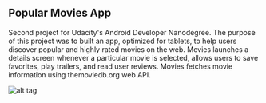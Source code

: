 ## Popular Movies App

Second project for Udacity's Android Developer Nanodegree. The purpose of this project was to built an app, optimized for tablets, to help users discover popular and highly rated movies on the web. Movies launches a details screen whenever a particular movie is selected, allows users to save favorites, play trailers, and read user reviews. Movies fetches movie information using themoviedb.org web API.

![alt tag](https://lh6.ggpht.com/goz4KbZoOLBoxLSvtAdrqYwvT-nZL7mjzRopF2RkRMnbqnk6WWU6I_mLAbW5hX3u-zc=h900)